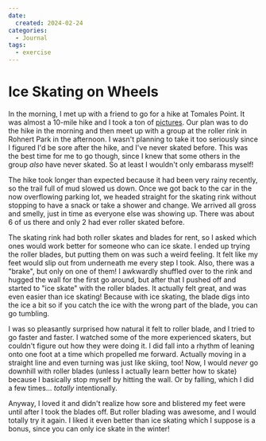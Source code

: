 ```yaml
---
date:
  created: 2024-02-24
categories:
  - Journal
tags:
  - exercise
---
```

# Ice Skating on Wheels

In the morning, I met up with a friend to go for a hike at Tomales Point. It was almost a 10-mile hike and I took a ton of [pictures](../../photos/2024/Tomales-Point.md). Our plan was to do the hike in the morning and then meet up with a group at the roller rink in Rohnert Park in the afternoon. I wasn't planning to take it too seriously since I figured I'd be sore after the hike, and I've never skated before. This was the best time for me to go though, since I knew that some others in the group *also* have never skated. So at least I wouldn't only embarass myself!

<!-- more -->

The hike took longer than expected because it had been very rainy recently, so the trail full of mud slowed us down. Once we got back to the car in the now overflowing parking lot, we headed straight for the skating rink without stopping to have a snack or take a shower and change. We arrived all gross and smelly, just in time as everyone else was showing up. There was about 6 of us there and only 2 had ever roller skated before.

The skating rink had both roller skates and blades for rent, so I asked which ones would work better for someone who can ice skate. I ended up trying the roller blades, but putting them on was such a weird feeling. It felt like my feet would slip out from underneath me every step I took. Also, there was a "brake", but only on one of them! I awkwardly shuffled over to the rink and hugged the wall for the first go around, but after that I pushed off and started to "ice skate" with the roller blades. It actually felt great, and was even easier than ice skating! Because with ice skating, the blade digs into the ice a bit so if you catch the ice with the wrong part of the blade, you can go tumbling.

I was so pleasantly surprised how natural it felt to roller blade, and I tried to go faster and faster. I watched some of the more experienced skaters, but couldn't figure out how they were doing it. I did fall into a rhythm of leaning onto one foot at a time which propelled me forward. Actually moving in a straight line and even turning was just like skiing, too! Now, I would *never* go downhill with roller blades (unless I actually learn better how to skate) because I basically stop myself by hitting the wall. Or by falling, which I did a few times... *totally* intentionally.

Anyway, I loved it and didn't realize how sore and blistered my feet were until after I took the blades off. But roller blading was awesome, and I would totally try it again. I liked it even better than ice skating which I suppose is a bonus, since you can only ice skate in the winter!